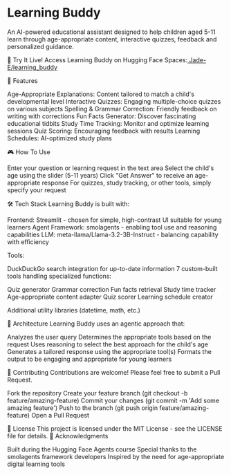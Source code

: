 # Learning Buddy
An AI-powered educational assistant designed to help children aged 5-11 learn through age-appropriate content, interactive quizzes, feedback and personalized guidance.

🚀 Try It Live!
Access Learning Buddy on Hugging Face Spaces:[ Jade-E/learning_buddy ](https://huggingface.co/spaces/Jade-E/learning_buddy)

🌟 Features

Age-Appropriate Explanations: Content tailored to match a child's developmental level
Interactive Quizzes: Engaging multiple-choice quizzes on various subjects
Spelling & Grammar Correction: Friendly feedback on writing with corrections
Fun Facts Generator: Discover fascinating educational tidbits
Study Time Tracking: Monitor and optimize learning sessions
Quiz Scoring: Encouraging feedback with results
Learning Schedules: AI-optimized study plans

🎮 How To Use

Enter your question or learning request in the text area
Select the child's age using the slider (5-11 years)
Click "Get Answer" to receive an age-appropriate response
For quizzes, study tracking, or other tools, simply specify your request

🛠️ Tech Stack
Learning Buddy is built with:

Frontend: Streamlit - chosen for simple, high-contrast UI suitable for young learners
Agent Framework: smolagents - enabling tool use and reasoning capabilities
LLM: meta-llama/Llama-3.2-3B-Instruct - balancing capability with efficiency

Tools:

DuckDuckGo search integration for up-to-date information
7 custom-built tools handling specialized functions:

Quiz generator
Grammar correction
Fun facts retrieval
Study time tracker
Age-appropriate content adapter
Quiz scorer
Learning schedule creator


Additional utility libraries (datetime, math, etc.)

🧩 Architecture
Learning Buddy uses an agentic approach that:

Analyzes the user query
Determines the appropriate tools based on the request
Uses reasoning to select the best approach for the child's age
Generates a tailored response using the appropriate tool(s)
Formats the output to be engaging and appropriate for young learners

🤝 Contributing
Contributions are welcome! Please feel free to submit a Pull Request.

Fork the repository
Create your feature branch (git checkout -b feature/amazing-feature)
Commit your changes (git commit -m 'Add some amazing feature')
Push to the branch (git push origin feature/amazing-feature)
Open a Pull Request

📝 License
This project is licensed under the MIT License - see the LICENSE file for details.
🙏 Acknowledgments

Built during the Hugging Face Agents course
Special thanks to the smolagents framework developers
Inspired by the need for age-appropriate digital learning tools
